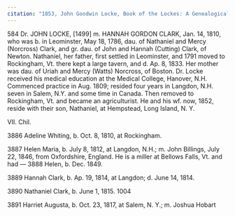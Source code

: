 ```yaml
---
citation: "1853, John Goodwin Locke, Book of the Lockes: A Genealogical and Historical Record of the Descendants of William Locke, of Woburn., James Munroe and Company, Boston MA, p204-205."
---
```


584 Dr. JOHN LOCKE, [1499] m. HANNAH GORDON CLARK, Jan. 14, 1810, who was b. in Leominster, May 18, 1786, dau. of Nathaniel and Mercy (Norcross) Clark, and gr. dau. of John and Hannah (Cutting) Clark, of Newton. Nathaniel, her father, first settled in Leominster, and 1791 moved to Rockingham, Vt. there kept a large tavern, and d. Ap. 8, 1833. Her mother was dau. of Uriah and Mercy (Watts) Norcross, of Boston. Dr. Locke received his medical education at the Medical College, Hanover, N.H. Commenced practice in Aug. 1809; resided four years in Langdon, N.H. seven in Salem, N.Y. and some time in Canada. Then removed to Rockingham, Vt. and became an agriculturist. He and his wf. now, 1852, reside with their son, Nathaniel, at Hempstead, Long Island, N. Y. 

VII. Chil. 

3886 Adeline Whiting, b. Oct. 8, 1810, at Rockingham. 

3887 Helen Maria, b. July 8, 1812, at Langdon, N.H.; m. John Billings, July 22, 1846, from Oxfordshire, England. He is a miller at Bellows Falls, Vt. and had — 3888 Helen, b. Dec. 1849. 

3889 Hannah Clark, b. Ap. 19, 1814, at Langdon; d. June 14, 1814. 

3890 Nathaniel Clark, b. June 1, 1815. 1004 

3891 Harriet Augusta, b. Oct. 23, 1817, at Salem, N. Y.; m. Joshua Hobart
